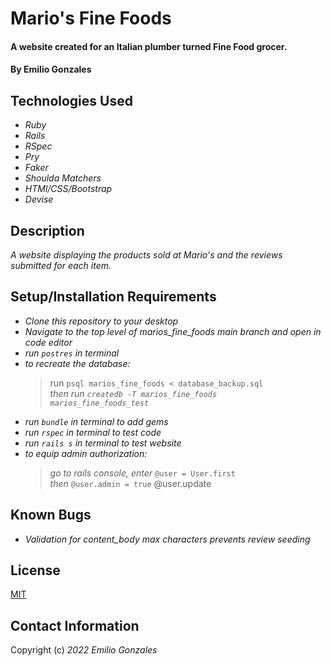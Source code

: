 # Mario's Fine Foods

#### A website created for an Italian plumber turned Fine Food grocer.

#### By Emilio Gonzales

## Technologies Used

* _Ruby_
* _Rails_
* _RSpec_
* _Pry_
* _Faker_
* _Shoulda Matchers_
* _HTMl/CSS/Bootstrap_
* _Devise_

## Description
_A website displaying the products sold at Mario's and the reviews submitted for each item._

## Setup/Installation Requirements
* _Clone this repository to your desktop_
* _Navigate to the top level of marios_fine_foods main branch and open in code editor_
* _run <code>postres</code> in terminal_
* _to recreate the database:_
  >run <code>psql marios_fine_foods < database_backup.sql</code>
  ><br>_then run <code>createdb -T marios_fine_foods marios_fine_foods_test_</code>
* _run <code>bundle</code> in terminal to add gems_
* _run <code>rspec</code> in terminal to test code_
* _run <code>rails s</code> in terminal to test website_
* _to equip admin authorization:_
  >_go to rails console, enter_ <code>@user = User.first</code>
  ><br>_then_ <code>@user.admin = true</code>
  > @user.update


## Known Bugs
* _Validation for content_body max characters prevents review seeding_

## License
[MIT](https://choosealicense.com/licenses/mit/)

## Contact Information
Copyright (c) _2022_ _Emilio Gonzales_